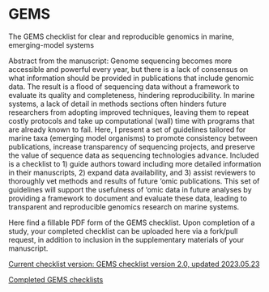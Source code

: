 # GEMS
The GEMS checklist for clear and reproducible genomics in marine, emerging-model systems

Abstract from the manuscript:
Genome sequencing becomes more accessible and powerful every year, but there is a lack of consensus on what information should be provided in publications that include genomic data. The result is a flood of sequencing data without a framework to evaluate its quality and completeness, hindering reproducibility. In marine systems, a lack of detail in methods sections often hinders future researchers from adopting improved techniques, leaving them to repeat costly protocols and take up computational (wall) time with programs that are already known to fail. Here, I present a set of guidelines tailored for marine taxa (emerging model organisms) to promote consistency between publications, increase transparency of sequencing projects, and preserve the value of sequence data as sequencing technologies advance. Included is a checklist to 1) guide authors toward including more detailed information in their manuscripts, 2) expand data availability, and 3) assist reviewers to thoroughly vet methods and results of future ‘omic publications. This set of guidelines will support the usefulness of ‘omic data in future analyses by providing a framework to document and evaluate these data, leading to transparent and reproducible genomics research on marine systems. 

Here find a fillable PDF form of the GEMS checklist.
Upon completion of a study, your completed checklist can be uploaded here via a fork/pull request, in addition to inclusion in the supplementary materials of your manuscript.

[Current checklist version: GEMS checklist version 2.0, updated 2023.05.23](https://github.com/rmvarney/GEMS/tree/GEMS-Checklist---Fillable-PDF)

[Completed GEMS checklists](https://github.com/rmvarney/GEMS/tree/Completed-GEMS-Checklists)
